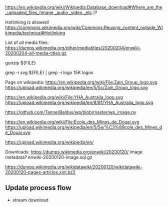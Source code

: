 https://en.wikipedia.org/wiki/Wikipedia:Database_download#Where_are_the_uploaded_files_(image,_audio,_video,_etc.)?


Hotlinking is allowed!
https://commons.wikimedia.org/wiki/Commons:Reusing_content_outside_Wikimedia/technical#Hotlinking

List of all media files:
https://dumps.wikimedia.org/other/mediatitles/20200204/enwiki-20200204-all-media-titles.gz

gunzip ${FILE}

grep -i svg ${FILE} | grep -i logo
15K logos

Page on wikipedia:
https://en.wikipedia.org/wiki/File:Zain_Group_logo.svg
https://upload.wikimedia.org/wikipedia/en/5/5c/Zain_Group_logo.svg

https://en.wikipedia.org/wiki/File:YHA_Australia_logo.svg
https://upload.wikimedia.org/wikipedia/en/8/81/YHA_Australia_logo.svg

https://github.com/TannerBaldus/wp/blob/master/wp_image.py

https://en.wikipedia.org/wiki/File:École_des_Mines_de_Douai.svg
https://upload.wikimedia.org/wikipedia/en/5/5e/%C3%89cole_des_Mines_de_Douai.svg

https://upload.wikimedia.org/wikipedia/en/

Downloads:
https://dumps.wikimedia.org/enwiki/20200120/
image metadata? enwiki-20200120-image.sql.gz

https://dumps.wikimedia.org/wikidatawiki/20200120/wikidatawiki-20200120-pages-articles.xml.bz2

## Update process flow

- stream download
